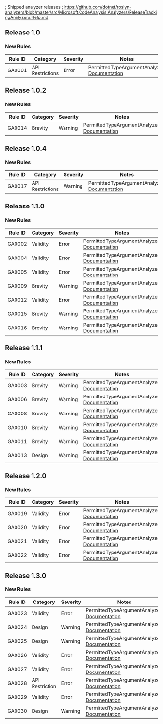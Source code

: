 ﻿; Shipped analyzer releases
; https://github.com/dotnet/roslyn-analyzers/blob/master/src/Microsoft.CodeAnalysis.Analyzers/ReleaseTrackingAnalyzers.Help.md

## Release 1.0

### New Rules

Rule ID | Category | Severity | Notes
--------|----------|----------|-------
GA0001 | API Restrictions | Error | PermittedTypeArgumentAnalyzer, [Documentation](../../docs/rules/GA0001.md)

## Release 1.0.2

### New Rules

Rule ID | Category | Severity | Notes
--------|----------|----------|-------
GA0014 | Brevity | Warning | PermittedTypeArgumentAnalyzer, [Documentation](../../docs/rules/GA0014.md)

## Release 1.0.4

### New Rules

Rule ID | Category | Severity | Notes
--------|----------|----------|-------
GA0017 | API Restrictions | Warning | PermittedTypeArgumentAnalyzer, [Documentation](../../docs/rules/GA0017.md)

## Release 1.1.0

### New Rules

Rule ID | Category | Severity | Notes
--------|----------|----------|-------
GA0002 | Validity | Error | PermittedTypeArgumentAnalyzer, [Documentation](../../docs/rules/GA0002.md)
GA0004 | Validity | Error | PermittedTypeArgumentAnalyzer, [Documentation](../../docs/rules/GA0004.md)
GA0005 | Validity | Error | PermittedTypeArgumentAnalyzer, [Documentation](../../docs/rules/GA0005.md)
GA0009 | Brevity | Warning | PermittedTypeArgumentAnalyzer, [Documentation](../../docs/rules/GA0009.md)
GA0012 | Validity | Error | PermittedTypeArgumentAnalyzer, [Documentation](../../docs/rules/GA0012.md)
GA0015 | Brevity | Warning | PermittedTypeArgumentAnalyzer, [Documentation](../../docs/rules/GA0015.md)
GA0016 | Brevity | Warning | PermittedTypeArgumentAnalyzer, [Documentation](../../docs/rules/GA0016.md)

## Release 1.1.1

### New Rules

Rule ID | Category | Severity | Notes
--------|----------|----------|-------
GA0003 | Brevity | Warning | PermittedTypeArgumentAnalyzer, [Documentation](../../docs/rules/GA0003.md)
GA0006 | Brevity | Warning | PermittedTypeArgumentAnalyzer, [Documentation](../../docs/rules/GA0006.md)
GA0008 | Brevity | Warning | PermittedTypeArgumentAnalyzer, [Documentation](../../docs/rules/GA0008.md)
GA0010 | Brevity | Warning | PermittedTypeArgumentAnalyzer, [Documentation](../../docs/rules/GA0010.md)
GA0011 | Brevity | Warning | PermittedTypeArgumentAnalyzer, [Documentation](../../docs/rules/GA0011.md)
GA0013 | Design | Warning | PermittedTypeArgumentAnalyzer, [Documentation](../../docs/rules/GA0013.md)

## Release 1.2.0

### New Rules

Rule ID | Category | Severity | Notes
--------|----------|----------|-------
GA0019 | Validity | Error | PermittedTypeArgumentAnalyzer, [Documentation](../../docs/rules/GA0019.md)
GA0020 | Validity | Error | PermittedTypeArgumentAnalyzer, [Documentation](../../docs/rules/GA0020.md)
GA0021 | Validity | Error | PermittedTypeArgumentAnalyzer, [Documentation](../../docs/rules/GA0021.md)
GA0022 | Validity | Error | PermittedTypeArgumentAnalyzer, [Documentation](../../docs/rules/GA0022.md)

## Release 1.3.0

### New Rules

Rule ID | Category | Severity | Notes
--------|----------|----------|-------
GA0023 | Validity | Error | PermittedTypeArgumentAnalyzer, [Documentation](../../docs/rules/GA0023.md)
GA0024 | Design | Warning | PermittedTypeArgumentAnalyzer, [Documentation](../../docs/rules/GA0024.md)
GA0025 | Design | Warning | PermittedTypeArgumentAnalyzer, [Documentation](../../docs/rules/GA0025.md)
GA0026 | Validity | Error | PermittedTypeArgumentAnalyzer, [Documentation](../../docs/rules/GA0026.md)
GA0027 | Validity | Error | PermittedTypeArgumentAnalyzer, [Documentation](../../docs/rules/GA0027.md)
GA0028 | API Restriction | Error | PermittedTypeArgumentAnalyzer, [Documentation](../../docs/rules/GA0028.md)
GA0029 | Validity | Error | PermittedTypeArgumentAnalyzer, [Documentation](../../docs/rules/GA0029.md)
GA0030 | Design | Warning | PermittedTypeArgumentAnalyzer, [Documentation](../../docs/rules/GA0030.md)
